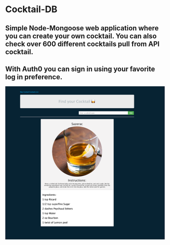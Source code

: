 # Cocktail-DB

## Simple Node-Mongoose web application where you can create your own cocktail. You can also check over 600 different cocktails pull from API cocktail.

## With Auth0 you can sign in using your favorite log in preference.

![](https://github.com/leonelRos/Cocktail-DB/blob/master/img/Screen%20Shot%202020-09-30%20at%202.31.53%20PM.png)
